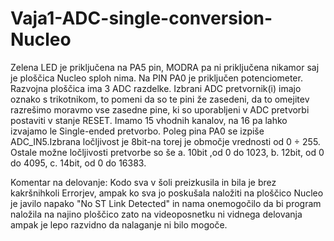 # Vaja1-ADC-single-conversion-Nucleo

Zelena LED je priključena na PA5 pin, MODRA pa ni priključena nikamor saj je ploščica Nucleo sploh nima. Na PIN PA0 je priključen potenciometer. Razvojna ploščica ima 3 ADC razdelke. Izbrani ADC pretvornik(i) imajo oznako s trikotnikom, to pomeni da so te pini že zasedeni, da to omejitev razrešimo moravmo vse zasedne pine, ki so uporabljeni v ADC pretvorbi postaviti v stanje RESET. Imamo 15 vhodnih kanalov, na 16 pa lahko izvajamo le Single-ended pretvorbo. Poleg pina PA0 se izpiše ADC_IN5.Izbrana ločljivost je 8bit-na torej je območje vrednosti od 0 ÷ 255. Ostale možne ločljivosti pretvorbe  so še 
a.	10bit ,od 0 do 1023,
b.	12bit, od 0 do 4095,
c.	14bit, od 0 do 16383.


Komentar na delovanje:
Kodo sva v šoli preizkusila in bila je brez kakršnihkoli Errorjev, ampak ko sva jo poskušala naložiti na ploščico Nucleo je javilo napako "No ST Link Detected" in nama onemogočilo da bi program naložila na najino ploščico zato na videoposnetku ni vidnega delovanja ampak je lepo razvidno da nalaganje ni bilo mogoče.
